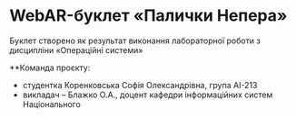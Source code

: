 # WebAR-буклет «Палички Непера»
 Буклет створено як результат виконання лабораторної роботи з дисципліни «Операційні системи»
 
**Команда проєкту: 

+ студентка Коренковська Софія Олександрівна, група АІ-213
+ викладач – Блажко О.А., доцент кафедри інформаційних систем Національного
